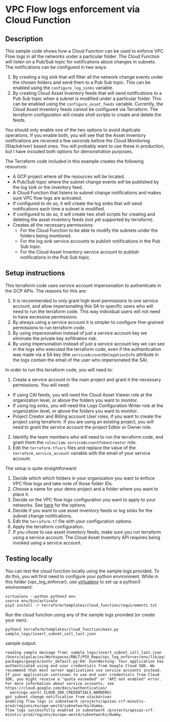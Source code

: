 # VPC Flow logs enforcement via Cloud Function

## Description

This sample code shows how a Cloud Function can be used to enforce VPC Flow logs in all the networks under a particular folder. The Cloud Function will listen on a Pub/Sub topic for notifications about changes in subnets. The notifications can be configured in two ways:

1. By creating a log sink that will filter all the network change events under the chosen folders and send them to a Pub Sub topic. This can be enabled using the `configure_log_sinks` variable.
2. By creating Cloud Asset Inventory feeds that will send notifications to a Pub Sub topic when a subnet is modified under a particular folder. This can be enabled using the `configure_asset_feeds` variable. Currently, the Cloud Asset Inventory feeds cannot be configured via Terraform. The terraform configuration will create shell scripts to create and delete the feeds.

You should only enable one of the two options to avoid duplicate operations. If you enable both, you will see that the Asset Inventory notifications are received a few seconds before the Cloud Monitoring (Stackdriver) based ones. You will probably want to use these in production, but I have included both options for demonstration purposes.

The Terraform code included in this example creates the following resources:

* A GCP project where all the resources will be located.
* A Pub/Sub topic where the subnet change events will be published by the log sink or the inventory feed.
* A Cloud Function that listens to subnet change notifications and makes sure VPC flow logs are activated.
* If configured to do so, it will create the log sinks that will send notifications each time a subnet is modified.
* If configured to do so, it will create two shell scripts for creating and deleting the asset inventory feeds (not yet supported by terraform).
* Creates all the necessary permissions:
  * For the Cloud Function to be able to modify the subnets under the folders being monitored.
  * For the log sink service accounts to publish notifications in the Pub Sub topic.
  * For the Cloud Asset Inventory service account to publish notifications in the Pub Sub topic.

## Setup instructions

This terraform code uses service account impersonation to authenticate in the GCP APIs. The reasons for this are:

1. It is recommended to only grant high level permissions to one service account, and allow impersonating this SA to specific users who will need to run the terraform code. This way individual users will not need to have excessive permissions.
2. By always using a service account it is simpler to configure fine-grained permissions to run terraform code.
3. By using impersonation instead of just a service account key we eliminate the private key exfiltration risk.
4. By using impersonation instead of just a service account key we can see in the logs who executed the terraform code, even if the authentication was made via a SA key (the `serviceAccountDelegationInfo` attribute in the logs contain the email of the user who impersonated the SA).

In order to run this terraform code, you will need to:

1. Create a service account in the main project and grant it the necessary permissions. You will need:
  * If using CAI feeds, you will need the Cloud Asset Viewer role at the organization level, or above the folders you want to monitor.
  * If using log sinks, you will need the Logs Configuration Writer role at the organization level, or above the folders you want to monitor.
  * Project Creator and Billing account User roles, if you want to create the project using terraform. If you are using an existing project, you will need to grant the service account the project Editor or Owner role.
2. Identify the team members who will need to run the terraform code, and grant them the `roles/iam.serviceAccountTokenCreator` role.
3. Edit the `terraform.tfvars` files and replace the value of the `terraform_service_account` variable with the email of your service account.

The setup is quite straightforward:

1. Decide which which folders in your organization you want to enfoce VPC flow logs and take note of those folder IDs.
2. Choose a name for your demo project and a folder where you want to place it.
3. Decide on the VPC flow logs configuration you want to apply to your networks. See [here](https://cloud.google.com/compute/docs/reference/rest/v1/subnetworks) for the options.
4. Decide if you want to use asset inventory feeds or log sinks for the subnet change notifications.
5. Edit the `terraform.tf` file with your configuration options.
6. Apply the terraform configuration.
7. If you chose to use asset inventory feeds, make sure you run terraform using a service account. The Cloud Asset Inventory API requires being invoked using a service account.

## Testing locally

You can test the cloud function locally using the sample logs provided. To do this, you will first need to configure your python environment. While in this folder (vpc_log_enforcer), use [virtualenv](https://virtualenv.pypa.io/en/latest/) to set up a python3 environment:

```
virtualenv --python python3 env
source env/bin/activate
pip3 install -r terraform/templates/cloud_function/requirements.txt
```

Run the cloud function using any of the sample logs provided (or create your own):

```
python3 terraform/templates/cloud_function/main.py sample_logs/insert_subnet_call_last.json
```

sample output:

```
reading sample message from: sample_logs/insert_subnet_call_last.json
/Users/alpalacios/Workspaces/RNLT/PSO_Repo/vpc_log_enforcer/env/lib/python3.6/site-packages/google/auth/_default.py:69: UserWarning: Your application has authenticated using end user credentials from Google Cloud SDK. We recommend that most server applications use service accounts instead. If your application continues to use end user credentials from Cloud SDK, you might receive a "quota exceeded" or "API not enabled" error. For more information about service accounts, see https://cloud.google.com/docs/authentication/
  warnings.warn(_CLOUD_SDK_CREDENTIALS_WARNING)
got subnet change notification from stackdriver
enabling flow logs in subnetwork /projects/apszaz-crf-minutis-prod/regions/europe-west4/subnetworks/dummy.
flow logs successfully enabled in subnetwork /projects/apszaz-crf-minutis-prod/regions/europe-west4/subnetworks/dummy.
```
